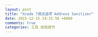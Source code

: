 ```yaml
---
layout: post
title: "Xcode 7调试选项 Address Sanitizer"
date: 2015-12-15 14:21:58 +0800
comments: true
categories: 工具 经验技巧
---
```

